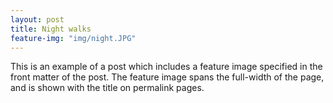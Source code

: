 ```yaml
---
layout: post
title: Night walks
feature-img: "img/night.JPG"
---
```

This is an example of a post which includes a feature image specified in the front matter of the post. The feature image spans the full-width of the page, and is shown with the title on permalink pages.

